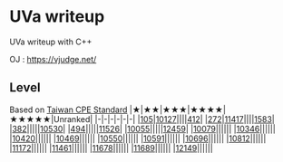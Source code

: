# UVa writeup
UVa writeup with C++

OJ : https://vjudge.net/

## Level
Based on [Taiwan CPE Standard](http://par.cse.nsysu.edu.tw/~advprog/star.php) 
|★|★★|★★★|★★★★|★★★★★|Unranked|
|-|-|-|-|-|-|
|[105](Problem/level1/105/105.md)|[10127](Problem/level2/10127/10127.md)||||[412](Problem/unranked/412/412.md)|
|[272](Problem/level1/272/272.md)|[11417](Problem/level2/11417/11417.md)||||[1583](Problem/unranked/1583/1583.md)|
|[382](Problem/level1/382/382.md)|||||[10530](Problem/unranked/10530/10530.md)|
|[494](Problem/level1/494/494.md)|||||[11526](Problem/unranked/11526/11526.md)|
|[10055](Problem/level1/10055/10055.md)|||||[12459](Problem/unranked/12459/12459.md)|
|[10079](Problem/level1/10079/10079.md)||||||
|[10346](Problem/level1/10346/10346.md)||||||
|[10420](Problem/level1/10420/10420.md)||||||
|[10469](Problem/level1/10469/10469.md)||||||
|[10550](Problem/level1/10550/10550.md)||||||
|[10591](Problem/level1/10591/10591.md)||||||
|[10696](Problem/level1/10696/10696.md)||||||
|[10812](Problem/level1/10812/10812.md)||||||
|[11172](Problem/level1/11172/11172.md)||||||
|[11461](Problem/level1/11461/11461.md)||||||
|[11678](Problem/level1/11678/11678.md)||||||
|[11689](Problem/level1/11689/11689.md)||||||
|[12149](Problem/level1/12149/12149.md)||||||

